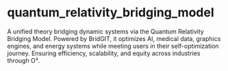 # quantum_relativity_bridging_model
A unified theory bridging dynamic systems via the Quantum Relativity Bridging Model. Powered by BridGIT, it optimizes AI, medical data, graphics engines, and energy systems while meeting users in their self-optimization journey. Ensuring efficiency, scalability, and equity across industries through O³.
